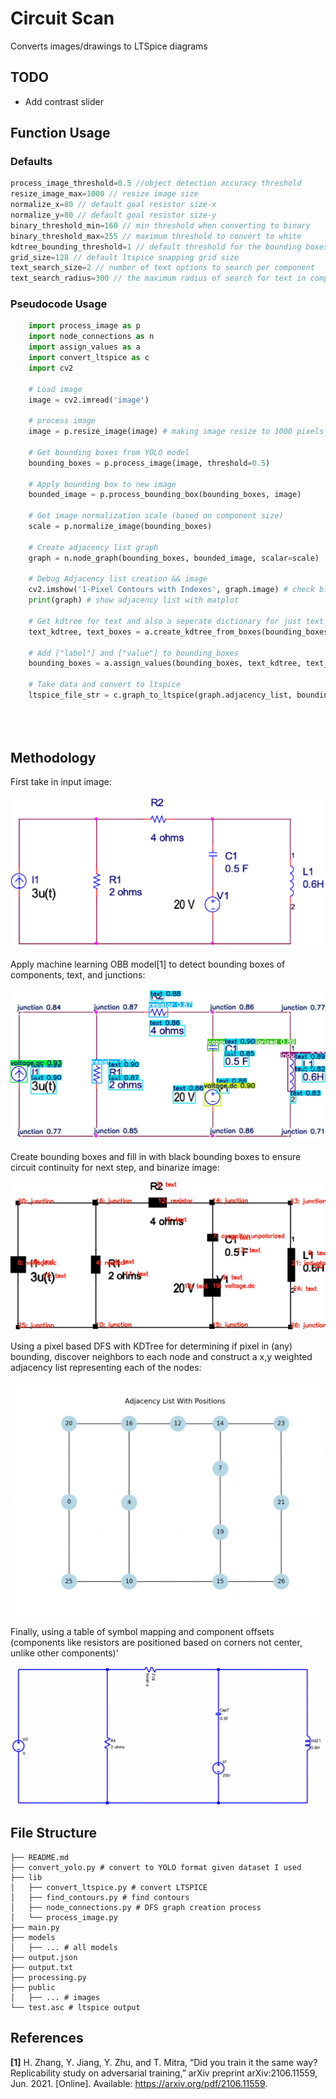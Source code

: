 # Circuit Scan

Converts images/drawings to LTSpice diagrams 

## TODO
- Add contrast slider

## Function Usage

### Defaults

```c++
process_image_threshold=0.5 //object detection accuracy threshold
resize_image_max=1000 // resize image size
normalize_x=80 // default goal resistor size-x
normalize_y=80 // default goal resistor size-y
binary_threshold_min=160 // min threshold when converting to binary
binary_threshold_max=255 // maximum threshold to convert to white
kdtree_bounding_threshold=1 // default threshold for the bounding boxes when calculating the kdtree
grid_size=128 // default ltspice snapping grid size
text_search_size=2 // number of text options to search per component
text_search_radius=300 // the maximum radius of search for text in components
```

### Pseudocode Usage

```python
    import process_image as p
    import node_connections as n
    import assign_values as a
    import convert_ltspice as c
    import cv2

    # Load image
    image = cv2.imread('image')

    # process image
    image = p.resize_image(image) # making image resize to 1000 pixels

    # Get bounding boxes from YOLO model
    bounding_boxes = p.process_image(image, threshold=0.5) 

    # Apply bounding box to new image
    bounded_image = p.process_bounding_box(bounding_boxes, image)

    # Get image normalization scale (based on component size)
    scale = p.normalize_image(bounding_boxes)

    # Create adjacency list graph
    graph = n.node_graph(bounding_boxes, bounded_image, scalar=scale)

    # Debug Adjacency list creation && image
    cv2.imshow('1-Pixel Contours with Indexes', graph.image) # check binary thresholds
    print(graph) # show adjacency list with matplot

    # Get kdtree for text and also a seperate dictionary for just text 
    text_kdtree, text_boxes = a.create_kdtree_from_boxes(bounding_boxes, graph.image)

    # Add ["label"] and ["value"] to bounding_boxes
    bounding_boxes = a.assign_values(bounding_boxes, text_kdtree, text_boxes)
    
    # Take data and convert to ltspice 
    ltspice_file_str = c.graph_to_ltspice(graph.adjacency_list, bounding_boxes, image)





```
## Methodology

First take in input image:

![Example Input](./public/documentations1.png?raw=true "Input Image")

Apply machine learning OBB model[1] to detect bounding boxes of components, text, and junctions:

![ML output](./public/documentations2.png?raw=true "ML Output")

Create bounding boxes and fill in with black bounding boxes to ensure circuit continuity for next step, and binarize image:

![Bounding Box](./public/documentations3.png?raw=true "Bounding Box")

Using a pixel based DFS with KDTree for determining if pixel in (any) bounding, discover neighbors to each node and construct a x,y weighted adjacency list representing each of the nodes:

![Adjacency List](./public/documentations4.png?raw=true "Adjacency List")

Finally, using a table of symbol mapping and component offsets (components like resistors are positioned based on corners not center, unlike other components)'

![LTspice](./public/documentations5.png?raw=true "LTspice")

## File Structure 
```
├── README.md
├── convert_yolo.py # convert to YOLO format given dataset I used
├── lib
│   ├── convert_ltspice.py # convert LTSPICE
│   ├── find_contours.py # find contours
│   ├── node_connections.py # DFS graph creation process
│   └── process_image.py
├── main.py
├── models
│   ├── ... # all models
├── output.json
├── output.txt
├── processing.py
├── public
│   ├── ... # images
└── test.asc # ltspice output
```

## References

**[1]** H. Zhang, Y. Jiang, Y. Zhu, and T. Mitra, “Did you train it the same way? Replicability study on adversarial training,” arXiv preprint arXiv:2106.11559, Jun. 2021. [Online]. Available: https://arxiv.org/pdf/2106.11559.